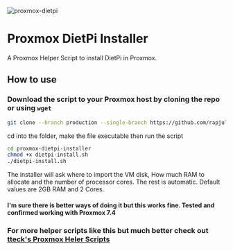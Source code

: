 ![proxmox-dietpi](https://user-images.githubusercontent.com/67932890/213890139-61bd9c23-4ed2-49f2-a627-0b303d0a4f8f.png)

# Proxmox DietPi Installer

A Proxmox Helper Script to install DietPi in Proxmox.

## How to use

### Download the script to your Proxmox host by cloning the repo or using `wget`

```sh
git clone --branch production --single-branch https://github.com/rapjul/proxmox-dietpi-installer
```

cd into the folder, make the file executable then run the script

```sh
cd proxmox-dietpi-installer
chmod +x dietpi-install.sh
./dietpi-install.sh
```

The installer will ask where to import the VM disk, How much RAM to allocate and the number of processor cores. The rest is automatic.
Default values are 2GB RAM and 2 Cores.

#### I'm sure there is better ways of doing it but this works fine. Tested and confirmed working with Proxmox 7.4

### For more helper scripts like this but much better check out [tteck's Proxmox Heler Scripts](https://tteck.github.io/Proxmox/)
